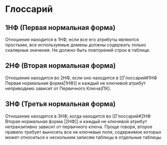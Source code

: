 # Глоссарий

## 1НФ (Первая нормальная форма)
Отношение находится в 1НФ, если все его атрибуты являются простыми, все используемые домены должны содержать только скалярные значения. Не должно быть повторений строк в таблице.

## 2НФ (Вторая нормальная форма)
Отношение находится во 2НФ, если оно находится в [[Глоссарий#1НФ Первая нормальная форма|1НФ]] и каждый не ключевой атрибут неприводимо зависит от Первичного Ключа(ПК).

## 3НФ (Третья нормальная форма)
Отношение находится в 3НФ, когда находится во [[Глоссарий#2НФ Вторая нормальная форма   |2НФ]] и каждый не ключевой атрибут нетранзитивно зависит от первичного ключа. Проще говоря, второе правило требует выносить все не ключевые поля, содержимое которых может относиться к нескольким записям таблицы в отдельные таблицы.